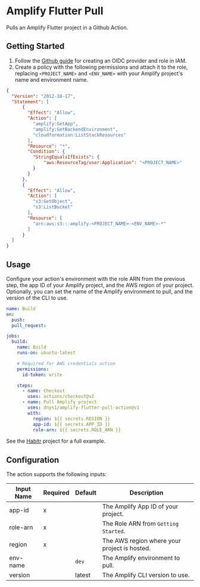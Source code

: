 # Amplify Flutter Pull

Pulls an Amplify Flutter project in a Github Action.

## Getting Started

1. Follow the [Github guide](https://docs.github.com/en/actions/deployment/security-hardening-your-deployments/configuring-openid-connect-in-amazon-web-services) for creating an OIDC provider and role in IAM.
2. Create a policy with the following permissions and attach it to the role, replacing `<PROJECT_NAME>` and `<ENV_NAME>` with your Amplify project's name and environment name.

```json
{
  "Version": "2012-10-17",
  "Statement": [
      {
        "Effect": "Allow",
        "Action": [
          "amplify:GetApp",
          "amplify:GetBackendEnvironment",
          "cloudformation:ListStackResources"
        ],
        "Resource": "*",
        "Condition": {
          "StringEqualsIfExists": {
              "aws:ResourceTag/user:Application": "<PROJECT_NAME>"
          }
        }
      },
      {
        "Effect": "Allow",
        "Action": [
          "s3:GetObject",
          "s3:ListBucket"
        ],
        "Resource": [
          "arn:aws:s3:::amplify-<PROJECT_NAME>-<ENV_NAME>-*"
        ]
      }
  ]
}
```

## Usage

Configure your action's environment with the role ARN from the previous step, the app ID of your Amplify project, and the AWS region of your project. Optionally, you can set the name of the Amplify environment to pull, and the version of the CLI to use.

```yaml
name: Build
on:
  push:
  pull_request:

jobs:
  build:
    name: Build
    runs-on: ubuntu-latest

    # Required for AWS credentials action
    permissions:
      id-token: write

    steps:
      - name: Checkout
        uses: actions/checkout@v2
      - name: Pull Amplify project
        uses: dnys1/amplify-flutter-pull-action@v1
        with:
          region: ${{ secrets.REGION }}
          app-id: ${{ secrets.APP_ID }}
          role-arn: ${{ secrets.ROLE_ARN }}
```

See the [Habitr](https://github.com/dnys1/habitr/blob/main/.github/workflows/deployment.yaml) project for a full example.

## Configuration

The action supports the following inputs:

| Input Name | Required | Default | Description |
| ---------- | -------- | ------- | ----------- |
| app-id | x | | The Amplify App ID of your project. |
| role-arn | x | | The Role ARN from `Getting Started`. |
| region | x | | The AWS region where your project is hosted. |
| env-name | | `dev` | The Amplify environment to pull. |
| version | | latest | The Amplify CLI version to use. |
